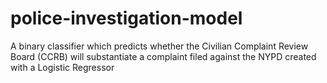 # police-investigation-model
A binary classifier which predicts whether the Civilian Complaint Review Board (CCRB) will substantiate a complaint filed against the NYPD created with a Logistic Regressor
